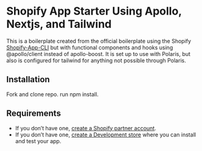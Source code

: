 # Shopify App Starter Using Apollo, Nextjs, and Tailwind

This is a boilerplate created from the official boilerplate using the Shopify [Shopify-App-CLI](https://github.com/Shopify/shopify-app-cli) but with functional components and hooks using @apollo/client instead of apollo-boost. It is set up to use with Polaris, but also is configured for tailwind for anything not possible through Polaris.

## Installation

Fork and clone repo.
run npm install.

## Requirements

- If you don’t have one, [create a Shopify partner account](https://partners.shopify.com/signup).
- If you don’t have one, [create a Development store](https://help.shopify.com/en/partners/dashboard/development-stores#create-a-development-store) where you can install and test your app.

